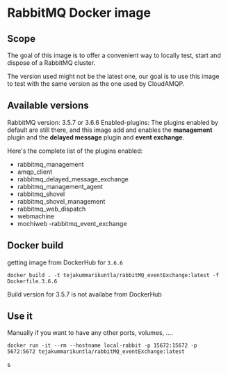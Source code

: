 # RabbitMQ Docker image

## Scope


The goal of this image is to offer a convenient way to locally test, start and dispose of a RabbitMQ cluster.

The version used might not be the latest one, our goal is to use this image to test with the same version as the one used by CloudAMQP.


## Available versions

RabbitMQ version: 3.5.7 or 3.6.6
Enabled-plugins: The plugins enabled by default are still there, and this image add and enables the **management** plugin and the **delayed message** plugin and **event exchange**.

Here's the complete list of the plugins enabled:
- rabbitmq_management
- amqp_client
- rabbitmq_delayed_message_exchange
- rabbitmq_management_agent
- rabbitmq_shovel
- rabbitmq_shovel_management
- rabbitmq_web_dispatch
- webmachine
- mochiweb
-rabbitmq_event_exchange


## Docker build

getting image from DockerHub for `3.6.6`

    docker build . -t tejakummarikuntla/rabbitMQ_eventExchange:latest -f Dockerfile.3.6.6

Build version for 3.5.7 is not availabe from DockerHub
## Use it


Manually if you want to have any other ports, volumes, ....

    docker run -it --rm --hostname local-rabbit -p 15672:15672 -p 5672:5672 tejakummarikuntla/rabbitMQ_eventExchange:latest


s
